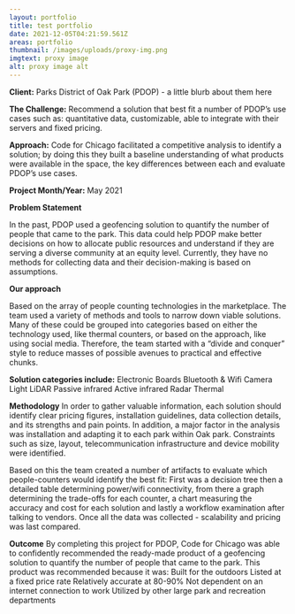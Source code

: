```yaml
---
layout: portfolio
title: test portfolio
date: 2021-12-05T04:21:59.561Z
areas: portfolio
thumbnail: /images/uploads/proxy-img.png
imgtext: proxy image
alt: proxy image alt
---
```


**Client:** Parks District of Oak Park (PDOP) - a little blurb about them here

**The Challenge:** Recommend a solution that best fit a number of PDOP’s use cases such as: quantitative data, customizable, able to integrate with their servers and fixed pricing.

**Approach:** Code for Chicago facilitated a competitive analysis to identify a solution; by doing this they built a baseline understanding of what products were available in the space, the key differences between each and evaluate PDOP’s use cases.  

**Project Month/Year:** May 2021 

**Problem Statement**

In the past, PDOP used a geofencing solution to quantify the number of people that came to the park. This data could help PDOP make better decisions on how to allocate public resources and understand if they are serving a diverse community at an equity level. 
Currently, they have no methods for collecting data and their decision-making is based on assumptions.

**Our approach**

Based on the array of people counting technologies in the marketplace. The team used a variety of methods and tools to narrow down viable solutions. 
Many of these could be grouped into categories based on either the technology used, like thermal counters, or based on the approach, like using social media. Therefore, the team started with a “divide and conquer” style to reduce masses of possible avenues to practical and effective chunks.

**Solution categories include:**
Electronic Boards
Bluetooth & Wifi
Camera
Light
LiDAR
Passive infrared
Active infrared
Radar
Thermal

**Methodology**
In order to gather valuable information, each solution should identify clear pricing figures, installation guidelines, data collection details, and its strengths and pain points. In addition, a major factor in the analysis was installation and adapting it to each park within Oak park.
Constraints such as size, layout, telecommunication infrastructure and device mobility were identified.

Based on this the team created a number of artifacts to evaluate which people-counters would identify the best fit:
First was a decision tree then a detailed table determining power/wifi connectivity, from there a graph determining the trade-offs for each counter, a chart measuring the accuracy and cost for each solution and lastly a workflow examination after talking to vendors.
Once all the data was collected - scalability and pricing was last compared.

**Outcome**
By completing this project for PDOP, Code for Chicago was able to confidently recommended the ready-made product of a geofencing solution to quantify the number of people that came to the park. This product was recommended because it was:
Built for the outdoors
Listed at a fixed price rate
Relatively accurate at 80-90%
Not dependent on an internet connection to work
Utilized by other large park and recreation departments

